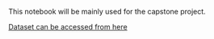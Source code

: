 This notebook will be mainly used for the capstone project.

[Dataset can be accessed from here](https://drive.google.com/file/d/1nwtFigxGbLhuzXTz0UoGNMqE6o4ZO2tV/view?usp=sharing)

